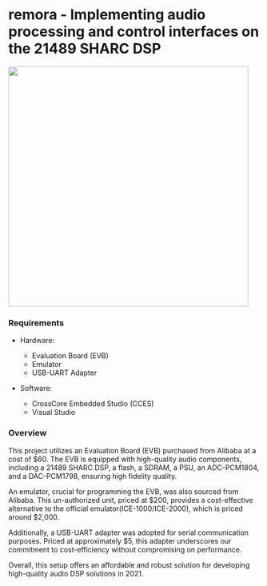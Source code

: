 # remora - Implementing audio processing and control interfaces on the 21489 SHARC DSP

<img src="https://user-images.githubusercontent.com/15021145/285431726-ce0b137a-df77-49d8-b06e-e49332750b60.jpg" width="480">

### Requirements

- Hardware:
  - Evaluation Board (EVB)
  - Emulator
  - USB-UART Adapter

- Software:
  - CrossCore Embedded Studio (CCES)
  - Visual Studio

### Overview

This project utilizes an Evaluation Board (EVB) purchased from Alibaba at a cost of $60. The EVB is equipped with high-quality audio components, including a 21489 SHARC DSP, a flash, a SDRAM, a PSU, an ADC-PCM1804, and a DAC-PCM1798, ensuring high fidelity quality.

An emulator, crucial for programming the EVB, was also sourced from Alibaba. This un-authorized unit, priced at $200, provides a cost-effective alternative to the official emulator(ICE-1000/ICE-2000), which is priced around $2,000.

Additionally, a USB-UART adapter was adopted for serial communication purposes. Priced at approximately $5, this adapter underscores our commitment to cost-efficiency without compromising on performance.

Overall, this setup offers an affordable and robust solution for developing high-quality audio DSP solutions in 2021.
